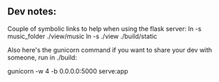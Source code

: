 Dev notes:
---

Couple of symbolic links to help when using the flask server:
ln -s music_folder ./view/music
ln -s ./view ./build/static

Also here's the gunicorn command if you want to share your dev with
someone, run in ./build:

gunicorn -w 4 -b 0.0.0.0:5000 serve:app 

